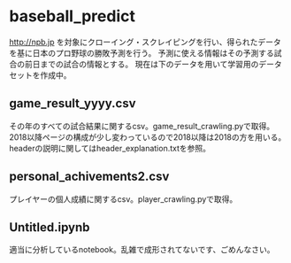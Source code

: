 # baseball_predict

 http://npb.jp を対象にクローイング・スクレイピングを行い、得られたデータを基に日本のプロ野球の勝敗予測を行う。
 予測に使える情報はその予測する試合の前日までの試合の情報とする。
 現在は下のデータを用いて学習用のデータセットを作成中。
 
## game_result_yyyy.csv
その年のすべての試合結果に関するcsv。game_result_crawling.pyで取得。
2018以降ページの構成が少し変わっているので2018以降は2018の方を用いる。
headerの説明に関してはheader_explanation.txtを参照。

## personal_achivements2.csv
プレイヤーの個人成績に関するcsv。player_crawling.pyで取得。

## Untitled.ipynb
適当に分析しているnotebook。乱雑で成形されてないです、ごめんなさい。
